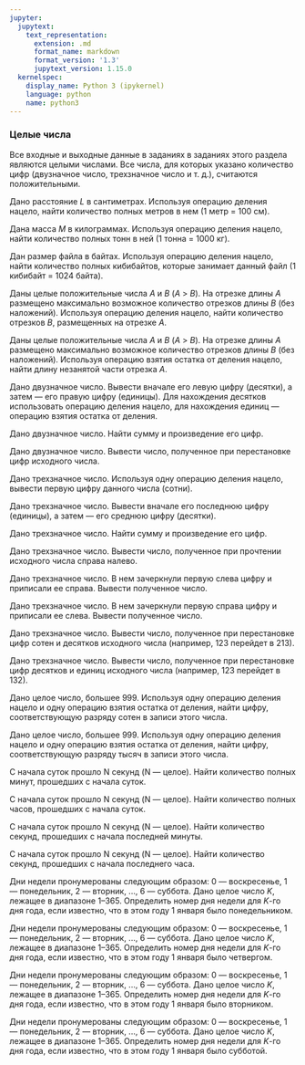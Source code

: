 ```yaml
---
jupyter:
  jupytext:
    text_representation:
      extension: .md
      format_name: markdown
      format_version: '1.3'
      jupytext_version: 1.15.0
  kernelspec:
    display_name: Python 3 (ipykernel)
    language: python
    name: python3
---
```


### Целые числа


Все входные и выходные данные в заданиях в заданиях этого раздела являются целыми числами.
Все числа, для которых указано количество цифр (двузначное число, трехзначное число
и т. д.), считаются положительными.


Дано расстояние $L$ в сантиметрах.
Используя операцию деления нацело, найти количество полных метров в нем
(1 метр = 100 см).


Дана масса $M$ в килограммах.
Используя операцию деления нацело, найти количество полных тонн в ней
(1 тонна = 1000 кг).


Дан размер файла в байтах.
Используя операцию деления нацело, найти количество полных кибибайтов,
которые занимает данный файл
(1 кибибайт = 1024 байта).


Даны целые положительные числа $A$ и $B$ ($A$ > $B$).
На отрезке длины $A$ размещено максимально возможное количество отрезков длины $B$
(без наложений).
Используя операцию деления нацело, найти количество отрезков $B$,
размещенных на отрезке $A$.


Даны целые положительные числа $A$ и $B$ ($A$ > $B$).
На отрезке длины $A$ размещено максимально возможное количество отрезков длины $B$
(без наложений).
Используя операцию взятия остатка от деления нацело, найти длину незанятой
части отрезка $A$.


Дано двузначное число.
Вывести вначале его левую цифру (десятки), а затем — его правую цифру (единицы).
Для нахождения десятков использовать операцию деления нацело,
для нахождения единиц — операцию взятия остатка от деления.


Дано двузначное число.
Найти сумму и произведение его цифр.


Дано двузначное число.
Вывести число, полученное при перестановке цифр исходного числа.


Дано трехзначное число.
Используя одну операцию деления нацело, вывести первую цифру данного числа (сотни).


Дано трехзначное число.
Вывести вначале его последнюю цифру (единицы), а затем — его среднюю цифру (десятки).


Дано трехзначное число.
Найти сумму и произведение его цифр.


Дано трехзначное число.
Вывести число, полученное при прочтении исходного числа справа налево.


Дано трехзначное число.
В нем зачеркнули первую слева цифру и приписали ее справа.
Вывести полученное число.


Дано трехзначное число.
В нем зачеркнули первую справа цифру и приписали ее слева.
Вывести полученное число.


Дано трехзначное число.
Вывести число, полученное при перестановке цифр сотен и десятков исходного числа
(например, 123 перейдет в 213).


Дано трехзначное число.
Вывести число, полученное при перестановке цифр десятков и единиц исходного числа
(например, 123 перейдет в 132).


Дано целое число, большее 999.
Используя одну операцию деления нацело и одну операцию взятия остатка от деления,
найти цифру, соответствующую разряду сотен в записи этого числа.


Дано целое число, большее 999.
Используя одну операцию деления нацело и одну операцию взятия остатка от деления,
найти цифру, соответствующую разряду тысяч в записи этого числа.


С начала суток прошло N секунд (N — целое).
Найти количество полных минут, прошедших с начала суток.


С начала суток прошло N секунд (N — целое).
Найти количество полных часов, прошедших с начала суток.


С начала суток прошло N секунд (N — целое).
Найти количество секунд, прошедших с начала последней минуты.


С начала суток прошло N секунд (N — целое).
Найти количество секунд, прошедших с начала последнего часа.


Дни недели пронумерованы следующим образом:
0 — воскресенье, 1 — понедельник, 2 — вторник, ..., 6 — суббота.
Дано целое число $K$, лежащее в диапазоне 1–365.
Определить номер дня недели для $K$-го дня года, если известно,
что в этом году 1 января было понедельником.


Дни недели пронумерованы следующим образом:
0 — воскресенье, 1 — понедельник, 2 — вторник, ..., 6 — суббота.
Дано целое число $K$, лежащее в диапазоне 1–365.
Определить номер дня недели для $K$-го дня года, если известно,
что в этом году 1 января было четвергом.


Дни недели пронумерованы следующим образом:
0 — воскресенье, 1 — понедельник, 2 — вторник, ..., 6 — суббота.
Дано целое число $K$, лежащее в диапазоне 1–365.
Определить номер дня недели для $K$-го дня года, если известно,
что в этом году 1 января было вторником.

Дни недели пронумерованы следующим образом:
0 — воскресенье, 1 — понедельник, 2 — вторник, ..., 6 — суббота.
Дано целое число $K$, лежащее в диапазоне 1–365.
Определить номер дня недели для $K$-го дня года, если известно,
что в этом году 1 января было субботой.
